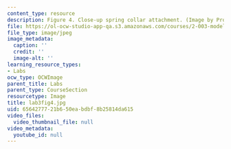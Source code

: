 ```yaml
---
content_type: resource
description: Figure 4. Close-up spring collar attachment. (Image by Prof. Trumper.)
file: https://ol-ocw-studio-app-qa.s3.amazonaws.com/courses/2-003-modeling-dynamics-and-control-i-spring-2005/6564277721b650eabdbf8b25814da615_lab3fig4.jpg
file_type: image/jpeg
image_metadata:
  caption: ''
  credit: ''
  image-alt: ''
learning_resource_types:
- Labs
ocw_type: OCWImage
parent_title: Labs
parent_type: CourseSection
resourcetype: Image
title: lab3fig4.jpg
uid: 65642777-21b6-50ea-bdbf-8b25814da615
video_files:
  video_thumbnail_file: null
video_metadata:
  youtube_id: null
---
```

